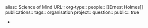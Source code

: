 alias:: Science of Mind
URL::
org-type::
people:: [[Ernest Holmes]] 
publications:: 
tags:: organisation
project::
question::
public:: true

-